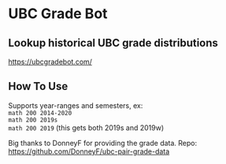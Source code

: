 # UBC Grade Bot
## Lookup historical UBC grade distributions
https://ubcgradebot.com/


## How To Use
Supports year-ranges and semesters, ex:<br />
`math 200 2014-2020`<br />
`math 200 2019s`<br />
`math 200 2019` (this gets both 2019s and 2019w)<br />



Big thanks to DonneyF for providing the grade data. Repo: https://github.com/DonneyF/ubc-pair-grade-data
